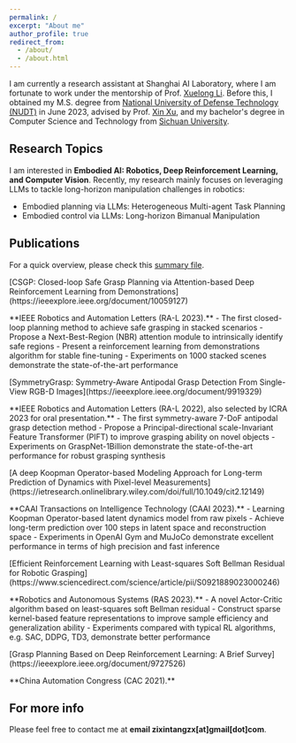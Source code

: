 ```yaml
---
permalink: /
excerpt: "About me"
author_profile: true
redirect_from: 
  - /about/
  - /about.html
---
```



I am currently a research assistant at Shanghai AI Laboratory, where I am fortunate to work under the mentorship of Prof. [Xuelong Li](https://iopen.nwpu.edu.cn/info/1329/1171.htm). Before this, I obtained my M.S. degree from [National University of Defense Technology (NUDT)](https://www.nudt.edu.cn) in June 2023, advised by Prof. [Xin Xu](https://xueshu.baidu.com/scholarID/CN-B7736SUJ), and my bachelor's degree in Computer Science and Technology from [Sichuan University](https://www.scu.edu.cn).
    


Research Topics
------  
I am interested in <b>Embodied AI: Robotics, Deep Reinforcement Learning, and Computer Vision</b>.
Recently, my research mainly focuses on leveraging LLMs to tackle long-horizon manipulation challenges in robotics:
+ Embodied planning via LLMs: Heterogeneous Multi-agent Task Planning
+ Embodied control via LLMs: Long-horizon Bimanual Manipulation


Publications
------
For a quick overview, please check this [summary file](https://Zixin-Tang.github.io/assets/pub/Online_Summary_material.pdf).

<p>[CSGP: Closed-loop Safe Grasp Planning via Attention-based Deep Reinforcement Learning from Demonstrations](https://ieeexplore.ieee.org/document/10059127)</p>
**IEEE Robotics and Automation Letters (RA-L 2023).**
- The first closed-loop planning method to achieve safe grasping in stacked scenarios
- Propose a Next-Best-Region (NBR) attention module to intrinsically identify safe regions
- Present a reinforcement learning from demonstrations algorithm for stable fine-tuning
- Experiments on 1000 stacked scenes demonstrate the state-of-the-art performance

<p>[SymmetryGrasp: Symmetry-Aware Antipodal Grasp Detection From Single-View 
RGB-D Images](https://ieeexplore.ieee.org/document/9919329)</p>
**IEEE Robotics and Automation Letters (RA-L 2022), also selected by ICRA 2023 for oral presentation.**
- The first symmetry-aware 7-DoF antipodal grasp detection method
- Propose a Principal-directional scale-Invariant Feature Transformer (PIFT) to improve grasping ability on novel objects
- Experiments on GraspNet-1Billion demonstrate the state-of-the-art performance for robust grasping synthesis

<p>[A deep Koopman Operator-based Modeling Approach for Long-term Prediction of 
Dynamics with Pixel-level Measurements](https://ietresearch.onlinelibrary.wiley.com/doi/full/10.1049/cit2.12149)</p> 
**CAAI Transactions on Intelligence Technology (CAAI 2023).**
- Learning Koopman Operator-based latent dynamics model from raw pixels
- Achieve long-term prediction over 100 steps in latent space and reconstruction space
- Experiments in OpenAI Gym and MuJoCo demonstrate excellent performance in terms of high precision and fast inference

<p>[Efficient Reinforcement Learning with Least-squares Soft Bellman Residual for Robotic Grasping](https://www.sciencedirect.com/science/article/pii/S0921889023000246)</p> 
**Robotics and Autonomous Systems (RAS 2023).**
- A novel Actor-Critic algorithm based on least-squares soft Bellman residual
- Construct sparse kernel-based feature representations to improve sample efficiency and generalization ability
- Experiments compared with typical RL algorithms, e.g. SAC, DDPG, TD3, demonstrate better performance 

<p>[Grasp Planning Based on Deep Reinforcement Learning: A Brief Survey](https://ieeexplore.ieee.org/document/9727526)</p>
**China Automation Congress (CAC 2021).**



For more info
------
Please feel free to contact me at **email zixintangzx[at]gmail[dot]com**.
